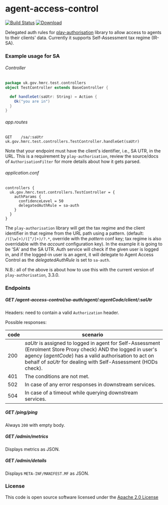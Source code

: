 # agent-access-control

[![Build Status](https://travis-ci.org/hmrc/agent-access-control.svg?branch=master)](https://travis-ci.org/hmrc/agent-access-control) [ ![Download](https://api.bintray.com/packages/hmrc/releases/agent-access-control/images/download.svg) ](https://bintray.com/hmrc/releases/agent-access-control/_latestVersion)

Delegated auth rules for [play-authorisation](https://github.com/hmrc/play-authorisation) library to allow access
to agents to their clients' data. Currently it supports Self-Assessment tax regime (IR-SA).

### Example usage for SA

###### Controller
```scala
package uk.gov.hmrc.test.controllers
object TestController extends BaseController {

  def handleGet(saUtr: String) = Action {
    Ok("you are in")
  }
}
```

###### app.routes
```
GET    /sa/:saUtr    uk.gov.hmrc.test.controllers.TestController.handleGet(saUtr)
```

Note that your endpoint must have the client's identifier, i.e., SA UTR, in the URL. This is a requirement
by `play-authorisation`, review the source/docs of `AuthorisationFilter` for more details about how it gets parsed.

###### application.conf
```
controllers {
  uk.gov.hmrc.test.controllers.TestController = {
    authParams {
      confidenceLevel = 50
      delegatedAuthRule = sa-auth
    }
  }
}
```

The `play-authorisation` library will get the tax regime and the client identifier in that regime from the URL path using
a pattern. (default: `/([\w]+)/([^/]+)/?.*`, override with the _pattern_ conf key; tax regime is also overridable
with the _account_ configuration key). In the example it is going to be 'SA' and the SA UTR. Auth service will check if the given
user is logged in, and if the logged-in user is an agent, it will delegate to Agent Access Control as the
_delegatedAuthRule_ is set to `sa-auth`.

N.B.: all of the above is about how to use this with the current version of `play-authorisation`, 3.3.0.

### Endpoints

##### GET /agent-access-control/sa-auth/agent/:agentCode/client/:saUtr

Headers: need to contain a valid `Authorization` header.

Possible responses:

code | scenario
---- | ---
200 | _saUtr_ is assigned to logged in agent for Self-Assessment (Enrolment Store Proxy check) AND the logged in user's agency (_agentCode_) has a valid authorisation to act on behalf of _saUtr_ for dealing with Self-Assessment (HODs check).
401 | The conditions are not met.
502 | In case of any error responses in downstream services.
504 | In case of a timeout while querying downstream services.

##### GET /ping/ping

Always `200` with empty body.

##### GET /admin/metrics

Displays metrics as JSON.

##### GET /admin/details

Displays `META-INF/MANIFEST.MF` as JSON.

### License

This code is open source software licensed under the [Apache 2.0 License]("http://www.apache.org/licenses/LICENSE-2.0.html")
